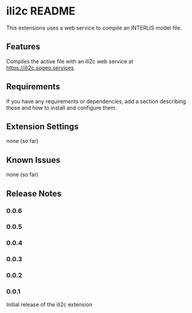 # ili2c README

This extensions uses a web service to compile an INTERLIS model file.

## Features

Compiles the active file with an ili2c web service at https://ili2c.sogeo.services.

## Requirements

If you have any requirements or dependencies, add a section describing those and how to install and configure them.

## Extension Settings

none (so far)

## Known Issues

none (so far)

## Release Notes

### 0.0.6

### 0.0.5

### 0.0.4

### 0.0.3

### 0.0.2

### 0.0.1

Initial release of the ili2c extension

